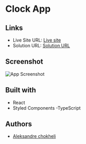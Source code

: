 # Clock App

## Links

- Live Site URL: [Live site](https://clock-app-amber.vercel.app/)
- Solution URL: [Solution URL](https://github.com/aleksandrre/clock-app)

## Screenshot
![App Screenshot](https://user-images.githubusercontent.com/108459639/224448255-be42d955-20cd-417d-bfd3-88b3ab246fe5.jpg)
## Built with
- React
- Styled Components
-TypeScript
## Authors
- [Aleksandre chokheli](https://github.com/aleksandrre)
